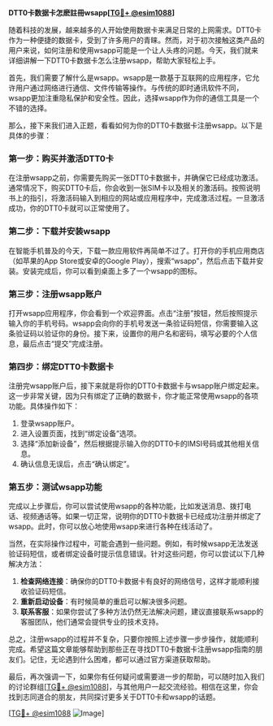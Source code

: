 **DTT0卡数据卡怎麽註冊wsapp[[TG💪+ @esim1088](https://t.me/s/esim1088)]**

随着科技的发展，越来越多的人开始使用数据卡来满足日常的上网需求。DTT0卡作为一种便捷的数据卡，受到了许多用户的青睐。然而，对于初次接触这类产品的用户来说，如何注册和使用wsapp可能是一个让人头疼的问题。今天，我们就来详细讲解一下DTT0卡数据卡怎么注册wsapp，帮助大家轻松上手。

首先，我们需要了解什么是wsapp。wsapp是一款基于互联网的应用程序，它允许用户通过网络进行通信、文件传输等操作。与传统的即时通讯软件不同，wsapp更加注重隐私保护和安全性。因此，选择wsapp作为你的通信工具是一个不错的选择。

那么，接下来我们进入正题，看看如何为你的DTT0卡数据卡注册wsapp。以下是具体的步骤：

### 第一步：购买并激活DTT0卡

在注册wsapp之前，你需要先购买一张DTT0卡数据卡，并确保它已经成功激活。通常情况下，购买DTT0卡后，你会收到一张SIM卡以及相关的激活码。按照说明书上的指引，将激活码输入到相应的网站或应用程序中，完成激活过程。一旦激活成功，你的DTT0卡就可以正常使用了。

### 第二步：下载并安装wsapp

在智能手机普及的今天，下载一款应用软件再简单不过了。打开你的手机应用商店（如苹果的App Store或安卓的Google Play），搜索“wsapp”，然后点击下载并安装。安装完成后，你可以看到桌面上多了一个wsapp的图标。

### 第三步：注册wsapp账户

打开wsapp应用程序，你会看到一个欢迎界面。点击“注册”按钮，然后按照提示输入你的手机号码。wsapp会向你的手机号发送一条验证码短信，你需要输入这条验证码以验证你的身份。接下来，设置你的用户名和密码，填写必要的个人信息，最后点击“提交”完成注册。

### 第四步：绑定DTT0卡数据卡

注册完wsapp账户后，接下来就是将你的DTT0卡数据卡与wsapp账户绑定起来。这一步非常关键，因为只有绑定了正确的数据卡，你才能正常使用wsapp的各项功能。具体操作如下：

1. 登录wsapp账户。
2. 进入设置页面，找到“绑定设备”选项。
3. 选择“添加新设备”，然后根据提示输入你的DTT0卡的IMSI号码或其他相关信息。
4. 确认信息无误后，点击“确认绑定”。

### 第五步：测试wsapp功能

完成以上步骤后，你可以尝试使用wsapp的各种功能，比如发送消息、拨打电话、视频通话等。如果一切正常，说明你的DTT0卡数据卡已经成功注册并绑定了wsapp。此时，你可以放心地使用wsapp来进行各种在线活动了。

当然，在实际操作过程中，可能会遇到一些问题。例如，有时候wsapp无法发送验证码短信，或者绑定设备时提示信息错误。针对这些问题，你可以尝试以下几种解决方法：

1. **检查网络连接**：确保你的DTT0卡数据卡有良好的网络信号，这样才能顺利接收验证码短信。
2. **重新启动设备**：有时候简单的重启可以解决很多问题。
3. **联系客服**：如果你尝试了多种方法仍然无法解决问题，建议直接联系wsapp的客服团队，他们通常会提供专业的技术支持。

总之，注册wsapp的过程并不复杂，只要你按照上述步骤一步步操作，就能顺利完成。希望这篇文章能够帮助到那些正在寻找DTT0卡数据卡注册wsapp指南的朋友们。记住，无论遇到什么困难，都可以通过官方渠道获取帮助。

最后，再次强调一下，如果你有任何疑问或需要进一步的帮助，可以随时加入我们的讨论群组[[TG💪+ @esim1088](https://t.me/s/esim1088)]，与其他用户一起交流经验。相信在这里，你会找到志同道合的朋友，共同探讨更多关于DTT0卡和wsapp的话题。

[[TG💪+ @esim1088](https://t.me/s/esim1088) ![Image](https://i.postimg.cc/4NQfJmqS/Snipaste-2025-05-13-00-14-12.png)]